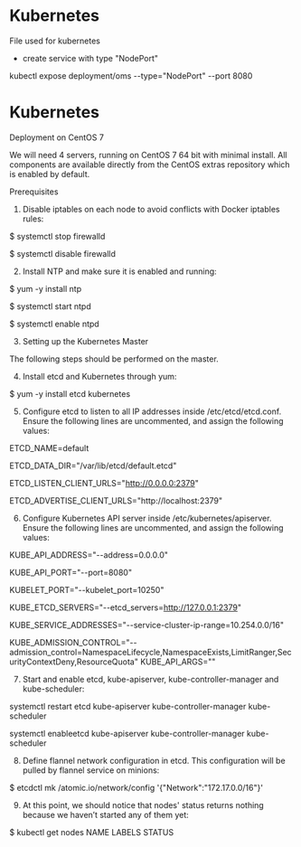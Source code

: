 # Kubernetes
File used for kubernetes

- create service with type "NodePort"

kubectl expose deployment/oms --type="NodePort" --port 8080


# Kubernetes

Deployment on CentOS 7

We will need 4 servers, running on CentOS 7 64 bit with minimal install. All components are available directly from the CentOS extras repository which is enabled by default.

Prerequisites

1) Disable iptables on each node to avoid conflicts with Docker iptables rules:

$ systemctl stop firewalld

$ systemctl disable firewalld

2) Install NTP and make sure it is enabled and running:

$ yum -y install ntp

$ systemctl start ntpd

$ systemctl enable ntpd

3) Setting up the Kubernetes Master

The following steps should be performed on the master.

4) Install etcd and Kubernetes through yum:

$ yum -y install etcd kubernetes

5) Configure etcd to listen to all IP addresses inside /etc/etcd/etcd.conf. Ensure the following lines are uncommented, and assign the following values:

ETCD_NAME=default

ETCD_DATA_DIR="/var/lib/etcd/default.etcd"

ETCD_LISTEN_CLIENT_URLS="http://0.0.0.0:2379"

ETCD_ADVERTISE_CLIENT_URLS="http://localhost:2379"

6) Configure Kubernetes API server inside /etc/kubernetes/apiserver. Ensure the following lines are uncommented, and assign the following values:

KUBE_API_ADDRESS="--address=0.0.0.0"

KUBE_API_PORT="--port=8080"

KUBELET_PORT="--kubelet_port=10250"

KUBE_ETCD_SERVERS="--etcd_servers=http://127.0.0.1:2379"

KUBE_SERVICE_ADDRESSES="--service-cluster-ip-range=10.254.0.0/16"

KUBE_ADMISSION_CONTROL="--admission_control=NamespaceLifecycle,NamespaceExists,LimitRanger,SecurityContextDeny,ResourceQuota"
KUBE_API_ARGS=""

7) Start and enable etcd, kube-apiserver, kube-controller-manager and kube-scheduler:

systemctl restart etcd kube-apiserver kube-controller-manager kube-scheduler
  
systemctl enableetcd kube-apiserver kube-controller-manager kube-scheduler

8) Define flannel network configuration in etcd. This configuration will be pulled by flannel service on minions:

$ etcdctl mk /atomic.io/network/config '{"Network":"172.17.0.0/16"}'

9) At this point, we should notice that nodes' status returns nothing because we haven’t started any of them yet:

$ kubectl get nodes
NAME             LABELS              STATUS
